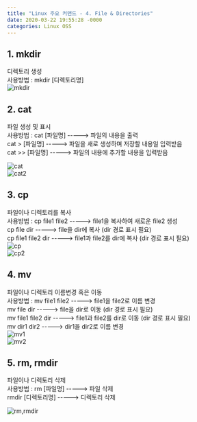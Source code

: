 ```yaml
---
title: "Linux 주요 커맨드 - 4. File & Directories"
date: 2020-03-22 19:55:28 -0000
categories: Linux OSS
---
```


## 1. mkdir     
디렉토리 생성          
사용방법 : mkdir [디렉토리명]     
![mkdir](https://user-images.githubusercontent.com/62292136/77247987-689a3280-6c79-11ea-8081-935ec2ea2d59.PNG)     
     
     
     
## 2. cat
파일 생성 및 표시   
사용방법 : cat [파일명]       -----> 파일의 내용을 출력     
           cat > [파일명]     -----> 파일을 새로 생성하며 저장할 내용일 입력받음     
           cat >> [파일명]    -----> 파일의 내용에 추가할 내용을 입력받음     

![cat](https://user-images.githubusercontent.com/62292136/77248087-2fae8d80-6c7a-11ea-8eba-9446c88fc38d.PNG)     
![cat2](https://user-images.githubusercontent.com/62292136/77248088-31785100-6c7a-11ea-84d0-8d73beea923e.PNG)     
     
     
     
## 3. cp     
파일이나 디렉토리를 복사     
사용방법 : cp file1 file2        -----> file1을 복사하여 새로운 file2 생성     
           cp file dir           -----> file을 dir에 복사 (dir 경로 표시 필요)     
           cp file1 file2 dir    -----> file1과 file2를 dir에 복사 (dir 경로 표시 필요)     
![cp](https://user-images.githubusercontent.com/62292136/77247793-bca41780-6c77-11ea-9d24-9191ae046d34.PNG)     
![cp2](https://user-images.githubusercontent.com/62292136/77247794-bdd54480-6c77-11ea-919a-6a899c025b31.PNG)     
     
     
     
## 4. mv
파일이나 디렉토리 이름변경 혹은 이동     
사용방법 : mv file1 file2        -----> file1을 file2로 이름 변경     
           mv file dir           -----> file을 dir로 이동 (dir 경로 표시 필요)       
           mv file1 file2 dir    -----> file1과 file2를 dir로 이동 (dir 경로 표시 필요)        
           mv dir1 dir2          -----> dir1을 dir2로 이름 변경     
![mv1](https://user-images.githubusercontent.com/62292136/77248153-98960580-6c7a-11ea-96a4-dc1337bae113.PNG)     
![mv2](https://user-images.githubusercontent.com/62292136/77247856-64b9e080-6c78-11ea-90f8-55de2d4ea80a.PNG)     
     
     
     
## 5. rm, rmdir
파일이나 디렉토리 삭제     
사용방법 : rm [파일명]         -----> 파일 삭제     
           rmdir [디렉토리명]  -----> 디렉토리 삭제     

![rm,rmdir](https://user-images.githubusercontent.com/62292136/77248029-ad25ce00-6c79-11ea-8c05-403d5f19f8da.PNG)





